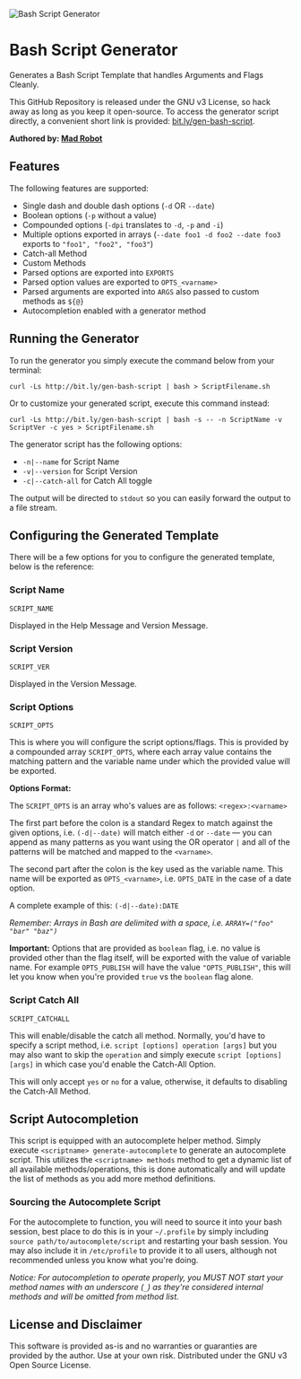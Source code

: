 ![Bash Script Generator](https://cloud.githubusercontent.com/assets/9037816/22258834/0b837816-e231-11e6-971f-f2dd9b940e21.png)
# Bash Script Generator
Generates a Bash Script Template that handles Arguments and Flags Cleanly.

This GitHub Repository is released under the GNU v3 License, so hack away as long as you keep it open-source. To access the generator script directly, a convenient short link is provided: [bit.ly/gen-bash-script](http://bit.ly/gen-bash-script).

**Authored by: [Mad Robot](https://github.com/madrobot)**

## Features
The following features are supported:

- Single dash and double dash options (`-d` OR `--date`)
- Boolean options (`-p` without a value)
- Compounded options (`-dpi` translates to `-d`, `-p` and `-i`)
- Multiple options exported in arrays (`--date foo1 -d foo2 --date foo3` exports to `"foo1", "foo2", "foo3"`)
- Catch-all Method
- Custom Methods
- Parsed options are exported into `EXPORTS`
- Parsed option values are exported to `OPTS_<varname>`
- Parsed arguments are exported into `ARGS` also passed to custom methods as `${@}`
- Autocompletion enabled with a generator method

## Running the Generator
To run the generator you simply execute the command below from your terminal:

```
curl -Ls http://bit.ly/gen-bash-script | bash > ScriptFilename.sh
```

Or to customize your generated script, execute this command instead:

```
curl -Ls http://bit.ly/gen-bash-script | bash -s -- -n ScriptName -v ScriptVer -c yes > ScriptFilename.sh
```

The generator script has the following options:

- `-n|--name` for Script Name
- `-v|--version` for Script Version
- `-c|--catch-all` for Catch All toggle

The output will be directed to `stdout` so you can easily forward the output to a file stream.

## Configuring the Generated Template
There will be a few options for you to configure the generated template, below is the reference:

### Script Name
`SCRIPT_NAME`

Displayed in the Help Message and Version Message.

### Script Version
`SCRIPT_VER`

Displayed in the Version Message.

### Script Options
`SCRIPT_OPTS`

This is where you will configure the script options/flags. This is provided by a compounded array `SCRIPT_OPTS`, where each array value contains the matching pattern and the variable name under which the provided value will be exported.

**Options Format:**

The `SCRIPT_OPTS` is an array who's values are as follows: `<regex>:<varname>`

The first part before the colon is a standard Regex to match against the given options, i.e. `(-d|--date)` will match either `-d` or `--date` — you can append as many patterns as you want using the OR operator `|` and all of the patterns will be matched and mapped to the `<varname>`.

The second part after the colon is the key used as the variable name. This name will be exported as `OPTS_<varname>`, i.e. `OPTS_DATE` in the case of a date option.

A complete example of this: `(-d|--date):DATE`

*Remember: Arrays in Bash are delimited with a space, i.e. `ARRAY=("foo" "bar" "baz")`*

**Important:** Options that are provided as `boolean` flag, i.e. no value is provided other than the flag itself, will be exported with the value of variable name. For example `OPTS_PUBLISH` will have the value `"OPTS_PUBLISH"`, this will let you know when you're provided `true` vs the `boolean` flag alone.

### Script Catch All
`SCRIPT_CATCHALL`

This will enable/disable the catch all method. Normally, you'd have to specify a script method, i.e. `script [options] operation [args]` but you may also want to skip the `operation` and simply execute `script [options] [args]` in which case you'd enable the Catch-All Option.

This will only accept `yes` or `no` for a value, otherwise, it defaults to disabling the Catch-All Method.

## Script Autocompletion
This script is equipped with an autocomplete helper method. Simply execute `<scriptname> generate-autocomplete` to generate an autocomplete script. This utilizes the `<scriptname> methods` method to get a dynamic list of all available methods/operations, this is done automatically and will update the list of methods as you add more method definitions.

### Sourcing the Autocomplete Script
For the autocomplete to function, you will need to source it into your bash session, best place to do this is in your `~/.profile` by simply including `source path/to/autocomplete/script` and restarting your bash session. You may also include it in `/etc/profile` to provide it to all users, although not recommended unless you know what you're doing.

*Notice: For autocompletion to operate properly, you MUST NOT start your method names with an underscore (`_`) as they're considered internal methods and will be omitted from method list.*

## License and Disclaimer
This software is provided as-is and no warranties or guaranties are provided by the author. Use at your own risk. Distributed under the GNU v3 Open Source License.
